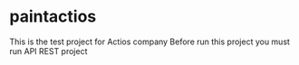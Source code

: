 # paintactios
This is the test project for Actios company
Before run this project you must run API REST project
